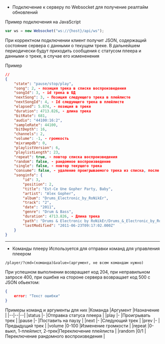 - Подключение к серверу по Websocket для получение реалтайм обновлений

Пример подключения на JavaScript
```javascript
var ws = new Websocket("ws://{host}/api/ws");
````
При корректном подключении клиент получит JSON, содержащий состояние сервера с данными о текущем треке.
В дальнейшем периодически будут приходить сообщения с статусом плеера и данными о треке, в случае его измененения 

Пример
```json
//
{
    "state": "pause/stop/play",
    "song": 2, - позиция трека в списке воспроизведения
    "songId": 3, - id трека в БД
    "nextSong": 3, - Позиция следующего трека в плейлисте
    "nextSongId": 4, - Id следующего трека в плейлисте
    "elapsed": 5.874, - позиция в треке
    "duration": 4713.826, - длина трека
    "bitRate": 681,
    "audio": "44100:16:2",
    "sampleRate": 44100,
    "bitDepth": 16,
    "channels": 2,
    "volume": -1, - громкость
    "mixrampdb": 0,
    "playlistVersion": 6,
    "playlistLength": 23,
    "repeat": true, - повтор списка воспроизведения
    "random": false, - рандомное воспроизведение
    "single": false, - повтор текущего трека
    "consume": false, - удаление проигрываемого трека из списка, после окончания воспроизведения
    "songinfo": {
        "id": 3,
        "position": 2,
        "title": "Est-Ce Une Gopher Party, Baby",
        "artist": "Alex Gopher",
        "album": "Drums_Electronic_by_RoNikEr",
        "track": "2",
        "date": "2011",
        "genre": "Drum & Bass",
        "duration": 4713.826, - Длина трека
        "path": "Drums & Electronic by RoNikEr/Drums_&_Electronic_by_RoNikEr.flac",
        "lastModified": "2011-06-23T09:17:02.000Z"
    }
}
````

------------

- Команды плееру
Используется для отправки команд для управления плеером
```
/player/?cmd=(команда)&value=(аргумент, не всем командам нужно)
```
При успешном выполнении возвращает код 204, при неправильном запросе 400, при ошибке на стороне сервера возвращает код 500 с JSON обьектом:
```json
{
	error: "Текст ошибки"
}
```
Примеры команд и аргументы для них
|Команда  |Аргумент  |Назначение  |
|--|--|--|
|status  |-  |Отправка статуса плеера  |
|play  |-  |Проигрывать трек  |
|pause  |-  |Поставить на паузу  |
|next  |-  |Следующий трек  |
|prev  |-  |Предыдущий трек  |
|volume  |0-100  |Изменение громкости  |
|repeat  |0-выкл, 1-плейлист, 2-трек|Переключение плейлиста  |
|random  |0/1  |Переключение рандомного воспроизведения  |


